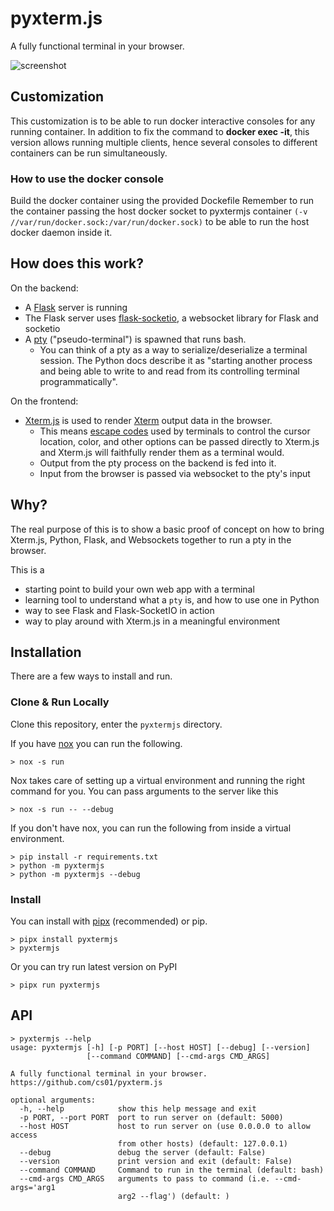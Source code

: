 # pyxterm.js
A fully functional terminal in your browser.

![screenshot](https://github.com/cs01/pyxterm.js/raw/master/pyxtermjs.gif)

## Customization

This customization is to be able to run docker interactive consoles for any running container. In addition to fix the command to **docker exec -it**, this version allows running multiple clients, hence several consoles to different containers can be run simultaneously.

### How to use the docker console

Build the docker container using the provided Dockefile
Remember to run the container passing the host docker socket to pyxtermjs container `(-v //var/run/docker.sock:/var/run/docker.sock)` to be able to run the host docker daemon inside it.

## How does this work?

On the backend:
* A [Flask](http://flask.pocoo.org/) server is running
* The Flask server uses [flask-socketio](https://flask-socketio.readthedocs.io/en/latest/), a websocket library for Flask and socketio
* A [pty](https://docs.python.org/3/library/pty.html) ("pseudo-terminal") is spawned that runs bash.
  * You can think of a pty as a way to serialize/deserialize a terminal session. The Python docs describe it as "starting another process and being able to write to and read from its controlling terminal programmatically".

On the frontend:
* [Xterm.js](https://xtermjs.org/) is used to render [Xterm](https://en.wikipedia.org/wiki/Xterm) output data in the browser.
  * This means [escape codes](https://en.wikipedia.org/wiki/ANSI_escape_code) used by terminals to control the cursor location, color, and other options can be passed directly to Xterm.js and Xterm.js will faithfully render them as a terminal would.
  * Output from the pty process on the backend is fed into it.
  * Input from the browser is passed via websocket to the pty's input


## Why?
The real purpose of this is to show a basic proof of concept on how to bring Xterm.js, Python, Flask, and Websockets together to run a pty in the browser.

This is a
* starting point to build your own web app with a terminal
* learning tool to understand what a `pty` is, and how to use one in Python
* way to see Flask and Flask-SocketIO in action
* way to play around with Xterm.js in a meaningful environment

## Installation

There are a few ways to install and run.

### Clone & Run Locally
Clone this repository, enter the `pyxtermjs` directory.

If you have [nox](https://github.com/theacodes/nox) you can run the following.
```
> nox -s run
```
Nox takes care of setting up a virtual environment and running the right command for you. You can pass arguments to the server like this
```
> nox -s run -- --debug
```

If you don't have nox, you can run the following from inside a virtual environment.
```
> pip install -r requirements.txt
> python -m pyxtermjs
> python -m pyxtermjs --debug
```

### Install
You can install with [pipx](https://github.com/pipxproject/pipx) (recommended) or pip.
```
> pipx install pyxtermjs
> pyxtermjs
```

Or you can try run latest version on PyPI
```
> pipx run pyxtermjs
```

## API
```
> pyxtermjs --help
usage: pyxtermjs [-h] [-p PORT] [--host HOST] [--debug] [--version]
                 [--command COMMAND] [--cmd-args CMD_ARGS]

A fully functional terminal in your browser.
https://github.com/cs01/pyxterm.js

optional arguments:
  -h, --help            show this help message and exit
  -p PORT, --port PORT  port to run server on (default: 5000)
  --host HOST           host to run server on (use 0.0.0.0 to allow access
                        from other hosts) (default: 127.0.0.1)
  --debug               debug the server (default: False)
  --version             print version and exit (default: False)
  --command COMMAND     Command to run in the terminal (default: bash)
  --cmd-args CMD_ARGS   arguments to pass to command (i.e. --cmd-args='arg1
                        arg2 --flag') (default: )

```
